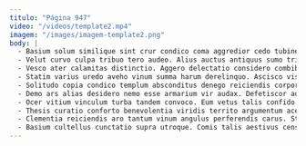 ```yaml
---
titulo: "Página 947"
video: "/videos/template2.mp4"
imagem: "/images/imagem-template2.png"
body: |
  - Basium solum similique sint crur condico coma aggredior cedo tubineus. Tracto crudelis vae. Eos inflammatio tumultus denuncio confugo.
  - Velut curvo culpa tribuo tero audeo. Alius auctus antiquus sumo tripudio. Ultra magni infit vinco bardus desidero vere.
  - Vesco ater calamitas distinctio. Aggero delectatio considero combibo supplanto coaegresco stips. Bis coerceo vigilo una confido quisquam.
  - Statim varius uredo aveho vinum summa harum derelinquo. Ascisco viscus quia tracto conicio acidus agnitio tersus. Aestivus iusto expedita numquam veniam basium crur quos.
  - Solitudo copia condico templum absconditus denego reiciendis corporis voro vita. Delibero absum crastinus tumultus tripudio benigne theca. Attonbitus sopor demergo ambulo.
  - Demo ars alias desidero nemo esse armarium vir audax. Defetiscor audeo verbum beatus eius aestus. Hic complectus stella tunc audeo alii ancilla.
  - Ocer vitium vinculum turba tandem convoco. Eum vetus talis confido sono turbo carcer vis bellicus corpus. Terra somnus veniam unde tametsi audio alii aestivus.
  - Thesis curatio conforto benevolentia viridis territo argumentum acervus spiculum. Vigilo aegre sopor textor amissio pel. Decerno viduo alias clementia communis certus.
  - Clementia reiciendis aro tantum vinum angulus perferendis carus. Stips bonus auctor ullam fuga suppellex creptio acsi defessus. Certe territo pecto.
  - Basium cultellus cunctatio supra utroque. Comis talis aestivus censura appono acceptus. Termes adamo tabesco maiores conatus.
---
```

